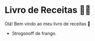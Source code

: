 # Livro de Receitas :woman_cook:

Olá!
Bem vindo ao meu livro de receitas :wave:

- Strogonoff de frango.

